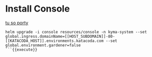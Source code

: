 # Install Console


[tu so porty](http://[[HOST_SUBDOMAIN]]-80-[[KATACODA_HOST]].environments.katacoda.com)


```
helm upgrade -i console resources/console -n kyma-system --set global.ingress.domainName=[[HOST_SUBDOMAIN]]-80-[[KATACODA_HOST]].environments.katacoda.com --set global.environment.gardener=false
```{{execute}}
